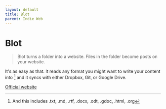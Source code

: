 ```yaml
---
layout: default
title: Blot
parent: Indie Web
---
```


# Blot

> Blot turns a folder into a website. Files in the folder be­come posts on your website.

It's as easy as that. It reads any format you might want to write your content into [^format] and it syncs with either Dropbox, Git, or Google Drive.

[^format]: And this includes .txt, .md, .rtf, .docx, .odt, .gdoc, .html, .org

[Official website](https://blot.im/)